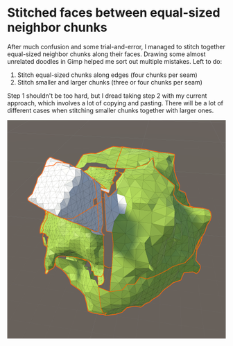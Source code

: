 # Stitched faces between equal-sized neighbor chunks

After much confusion and some trial-and-error, I managed to stitch together equal-sized neighbor chunks along their faces. Drawing some almost unrelated doodles in Gimp helped me sort out multiple mistakes. Left to do:

1. Stitch equal-sized chunks along edges (four chunks per seam)
2. Stitch smaller and larger chunks (three or four chunks per seam)

Step 1 shouldn't be too hard, but I dread taking step 2 with my current approach, which involves a lot of copying and pasting. There will be a lot of different cases when stitching smaller chunks together with larger ones.

![Stitched faces between equal-sized neighbor chunks](p2p.png)
